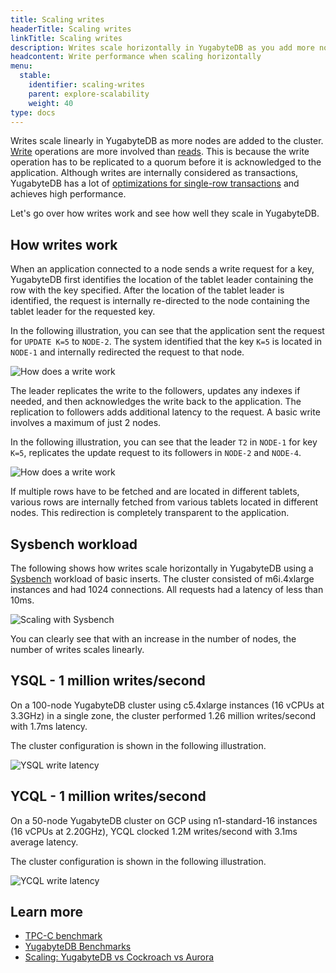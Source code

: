 ```yaml
---
title: Scaling writes
headerTitle: Scaling writes
linkTitle: Scaling writes
description: Writes scale horizontally in YugabyteDB as you add more nodes
headcontent: Write performance when scaling horizontally
menu:
  stable:
    identifier: scaling-writes
    parent: explore-scalability
    weight: 40
type: docs
---
```


Writes scale linearly in YugabyteDB as more nodes are added to the cluster. [Write](../../../architecture/transactions/single-row-transactions/) operations are more involved than [reads](../scaling-reads). This is because the write operation has to be replicated to a quorum before it is acknowledged to the application. Although writes are internally considered as transactions, YugabyteDB has a lot of [optimizations for single-row transactions](../../../architecture/transactions/single-row-transactions) and achieves high performance.

Let's go over how writes work and see how well they scale in YugabyteDB.

## How writes work

When an application connected to a node sends a write request for a key, YugabyteDB first identifies the location of the tablet leader containing the row with the key specified. After the location of the tablet leader is identified, the request is internally re-directed to the node containing the tablet leader for the requested key.

In the following illustration, you can see that the application sent the request for `UPDATE K=5` to `NODE-2`. The system identified that the key `K=5` is located in `NODE-1` and internally redirected the request to that node.

![How does a write work](/images/explore/scalability/scaling-write-working.png)

The leader replicates the write to the followers, updates any indexes if needed, and then acknowledges the write back to the application. The replication to followers adds additional latency to the request. A basic write involves a maximum of just 2 nodes.

In the following illustration, you can see that the leader `T2` in `NODE-1` for key `K=5`, replicates the update request to its followers in `NODE-2` and `NODE-4`.

![How does a write work](/images/explore/scalability/scaling-write-multiple-fetches.png)

If multiple rows have to be fetched and are located in different tablets, various rows are internally fetched from various tablets located in different nodes. This redirection is completely transparent to the application.

## Sysbench workload

The following shows how writes scale horizontally in YugabyteDB using a [Sysbench](../../../benchmark/sysbench-ysql/) workload of basic inserts. The cluster consisted of m6i.4xlarge instances and had 1024 connections. All requests had a latency of less than 10ms.

![Scaling with Sysbench](/images/explore/scalability/scaling-writes-sysbench.png)

You can clearly see that with an increase in the number of nodes, the number of writes scales linearly.

## YSQL - 1 million writes/second

On a 100-node YugabyteDB cluster using c5.4xlarge instances (16 vCPUs at 3.3GHz) in a single zone, the cluster performed 1.26 million writes/second with 1.7ms latency.

The cluster configuration is shown in the following illustration.

![YSQL write latency](https://www.yugabyte.com/wp-content/uploads/2019/09/yugabyte-db-vs-aws-aurora-cockroachdb-benchmarks-5.png)

## YCQL - 1 million writes/second

On a 50-node YugabyteDB cluster on GCP using n1-standard-16 instances (16 vCPUs at 2.20GHz), YCQL clocked 1.2M writes/second with 3.1ms average latency.

The cluster configuration is shown in the following illustration.

![YCQL write latency](/images/explore/scalability/ycql_1million_writes.png)

## Learn more

- [TPC-C benchmark](../../../benchmark/tpcc/)
- [YugabyteDB Benchmarks](../../../benchmark)
- [Scaling: YugabyteDB vs Cockroach vs Aurora](https://www.yugabyte.com/blog/yugabytedb-vs-cockroachdb-vs-aurora/)
